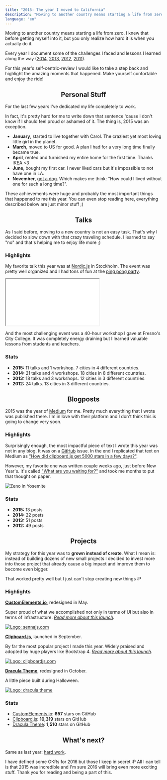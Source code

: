 ```yaml
---
title: "2015: The year I moved to California"
description: "Moving to another country means starting a life from zero. I knew that before getting myself into it, but you only realize how hard it is when you actually do it."
language: "en"
---
```


Moving to another country means starting a life from zero. I knew that before getting myself into it, but you only realize how hard it is when you actually do it.

Every year I document some of the challenges I faced and lessons I learned along the way ([2014](/2015-01-04-2014-retrospective/), [2013](/o-que-eu-espero-para-2014/), [2012](/my-way/), [2011](/entao-e-natal-e-ano-novo-tambem/)).

For this year's self-centric-review I would like to take a step back and highlight the amazing moments that happened. Make yourself confortable and enjoy the ride!

<!-- more -->

<h2 style="text-align: center;" id="2015-life">Personal Stuff</h2>

For the last few years I've dedicated my life completely to work.

In fact, it's pretty hard for me to write down that sentence 'cause I don't know if I should feel proud or ashamed of it. The thing is, 2015 was an exception.

* **January**, started to live together with Carol. The craziest yet most loving little girl in the planet.
* **March**, moved to US for good. A plan I had for a very long time finally became true.
* **April**, rented and furnished my entire home for the first time. Thanks IKEA <3
* **June**, bought my first car. I never liked cars but it's impossible to not have one in LA.
* **November**, [got a dog](https://twitter.com/zenorocha/status/662673751373287424). Which makes me think: "How could I lived without one for such a long time?".

These achievements were huge and probably the most important things that happened to me this year. You can even stop reading here, everything described below are just minor stuff ;)

<h2 style="text-align: center;" id="2015-talks">Talks</h2>

As I said before, moving to a new country is not an easy task. That's why I decided to slow down with that crazy traveling schedule. I learned to say "no" and that's helping me to enjoy life more ;)

### Highlights

My favorite talk this year was at [Nordic.js](http://nordicjs.com/) in Stockholm. The event was pretty well organized and I had tons of fun at the [ping pong party](https://twitter.com/nordicjs/status/642021437725913088).

<div class="video-wrap">
  <iframe src="//www.youtube.com/embed/2NWssETxsPw">
  </iframe>
</div>

And the most challenging event was a 40-hour workshop I gave at Fresno's City College. It was completely energy draining but I learned valuable lessons from students and teachers.

### Stats

* **2015:** 11 talks and 1 workshop. 7 cities in 4 different countries.
* **2014:** 21 talks and 4 workshops. 18 cities in 8 different countries.
* **2013:** 18 talks and 3 workshops. 12 cities in 3 different countries.
* **2012:** 24 talks. 13 cities in 3 different countries.

<h2 style="text-align: center;" id="2015-blogposts">Blogposts</h2>

2015 was the year of [Medium](https://medium.com/@zenorocha) for me. Pretty much everything that I wrote was published there. I'm in love with their platform and I don't think this is going to change very soon.

### Highlights

Surprisingly enough, the most impactful piece of text I wrote this year was not in any blog. It was on a [GitHub](https://github.com/zenorocha/clipboard.js/issues/56#issuecomment-144936509) issue. In the end I replicated that text on Medium as ["How did clipboard.js get 5000 stars in a few days?"](https://medium.com/@zenorocha/how-did-clipboard-js-get-5000-stars-in-a-few-days-2b2248ba7bd8).

However, my favorite one was written couple weeks ago, just before New Year's. It's called ["What are you waiting for?"](https://medium.com/@zenorocha/what-are-you-waiting-for-46037938837a) and took me months to put that thought on paper.

<img src="/assets/img/posts/2015-post.jpg" alt="Zeno in Yosemite">

### Stats

* **2015:** 13 posts
* **2014:** 22 posts
* **2013:** 51 posts
* **2012:** 49 posts

<h2 style="text-align: center;" id="2015-projects">Projects</h2>

My strategy for this year was to **grown instead of create**. What I mean is: instead of building dozens of new small projects I decided to invest more into those project that already cause a big impact and improve them to become even bigger.

That worked pretty well but I just can't stop creating new things :P

### Highlights

**[CustomElements.io](http://customelements.io)**, redesigned in May.

Super proud of what we accomplished not only in terms of UI but also in terms of infrastructure. *[Read more about this launch](https://blog.customelements.io/discoverability-for-web-components-72ce29f128b2#.jhli9xh57).*

<a href="http://customelements.io">
  <img src="/assets/img/posts/2015-customelements.jpg" alt="Logo: sennajs.com">
</a>

**[Clipboard.js](http://clipboardjs.com)**, launched in September.

By far the most popular project I made this year. Widely praised and adopted by huge players like Bootstrap 4. *[Read more about this launch](https://medium.com/@zenorocha/how-did-clipboard-js-get-5000-stars-in-a-few-days-2b2248ba7bd8#.jvdey5bpu).*

<a href="http://clipboardjs.com">
  <img src="/assets/img/posts/2015-clipboard.jpg" alt="Logo: clipboardjs.com">
</a>

**[Dracula Theme](http://zenorocha.github.io/dracula-theme/)**, redesigned in October.

A little piece built during Halloween.

<a href="http://zenorocha.github.io/dracula-theme/">
  <img src="/assets/img/posts/2015-dracula.jpg" alt="Logo: dracula theme">
</a>

### Stats

* [CustomElements.io](https://github.com/customelements/www): **657** stars on GitHub
* [Clipboard.js](https://github.com/zenorocha/clipboard.js): **10,319** stars on GitHub
* [Dracula Theme](https://github.com/zenorocha/dracula-theme/): **1,510** stars on GitHub

<h2 style="text-align: center;">What's next?</h2>

Same as last year: [hard work](https://twitter.com/zenorocha/status/502005181161410561).

I have defined some OKRs for 2016 but those I keep in secret :P All I can tell is that 2015 was incredible and I'm sure 2016 will bring even more exciting stuff. Thank you for reading and being a part of this.
